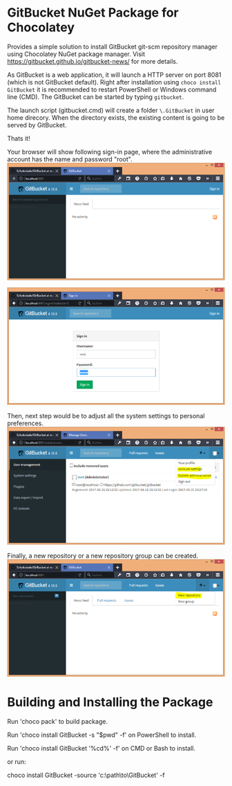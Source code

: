 # GitBucket NuGet Package for Chocolatey

Provides a simple solution to install GitBucket git-scm repository manager using Chocolatey NuGet package manager.
Visit https://gitbucket.github.io/gitbucket-news/ for more details.

As GitBucket is a web application, it will launch a HTTP server on port 8081 (which is not GitBucket default).
Right after installation using `` choco install GitBucket `` it is recommended to restart PowerShell or Windows command line (CMD).
The GitBucket can be started by typing `` gitbucket ``.

	
	
The launch script (gitbucket.cmd) will create a folder ``` \.GitBucket ``` in user home direcory. When the directory exists, the existing content is going to be served by GitBucket.

Thats it!

Your browser will show following sign-in page, where the administrative account has the name and password "root".
![Welcome](https://github.com/Oliver-Loeffler/Schokolade/blob/master/GitBucket/pages/01_homepage.png)

![SignIn](https://github.com/Oliver-Loeffler/Schokolade/blob/master/GitBucket/pages/02_signin.png)

Then, next step would be to adjust all the system settings to personal preferences.
![Setup](https://github.com/Oliver-Loeffler/Schokolade/blob/master/GitBucket/pages/03_setup.PNG)

Finally, a new repository or a new repository group can be created.
![New Repository](https://github.com/Oliver-Loeffler/Schokolade/blob/master/GitBucket/pages/04_newrepo.png)



# Building and Installing the Package

Run 'choco pack' to build package.

Run 'choco install GitBucket -s "$pwd" -f' on PowerShell to install.

Run 'choco install GitBucket '%cd%' -f' on CMD or Bash to install.

or run:

choco install GitBucket -source 'c:\path\to\GitBucket\' -f

